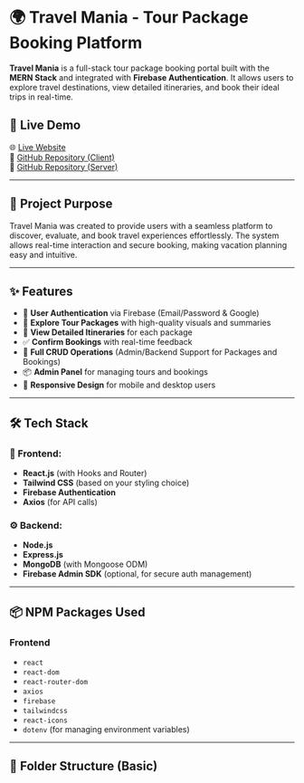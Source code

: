 # 🌍 Travel Mania - Tour Package Booking Platform

**Travel Mania** is a full-stack tour package booking portal built with the **MERN Stack** and integrated with **Firebase Authentication**. It allows users to explore travel destinations, view detailed itineraries, and book their ideal trips in real-time.

## 🚀 Live Demo

🌐 [Live Website](https://your-live-url.com)  
🔗 [GitHub Repository (Client)](https://github.com/your-username/travel-mania-client)  
🔗 [GitHub Repository (Server)](https://github.com/your-username/travel-mania-server)  


---

## 🎯 Project Purpose

Travel Mania was created to provide users with a seamless platform to discover, evaluate, and book travel experiences effortlessly. The system allows real-time interaction and secure booking, making vacation planning easy and intuitive.

---

## ✨ Features

- 🔐 **User Authentication** via Firebase (Email/Password & Google)
- 🧳 **Explore Tour Packages** with high-quality visuals and summaries
- 📅 **View Detailed Itineraries** for each package
- ✅ **Confirm Bookings** with real-time feedback
- 🔄 **Full CRUD Operations** (Admin/Backend Support for Packages and Bookings)
- 📦 **Admin Panel** for managing tours and bookings
- 📱 **Responsive Design** for mobile and desktop users

---

## 🛠️ Tech Stack

### 🔧 Frontend:
- **React.js** (with Hooks and Router)
- **Tailwind CSS**  (based on your styling choice)
- **Firebase Authentication**
- **Axios** (for API calls)

### ⚙️ Backend:
- **Node.js**
- **Express.js**
- **MongoDB** (with Mongoose ODM)
- **Firebase Admin SDK** (optional, for secure auth management)

---

## 📦 NPM Packages Used

### Frontend
- `react`
- `react-dom`
- `react-router-dom`
- `axios`
- `firebase`
- `tailwindcss` 
- `react-icons`
- `dotenv` (for managing environment variables)

---

## 📁 Folder Structure (Basic)

